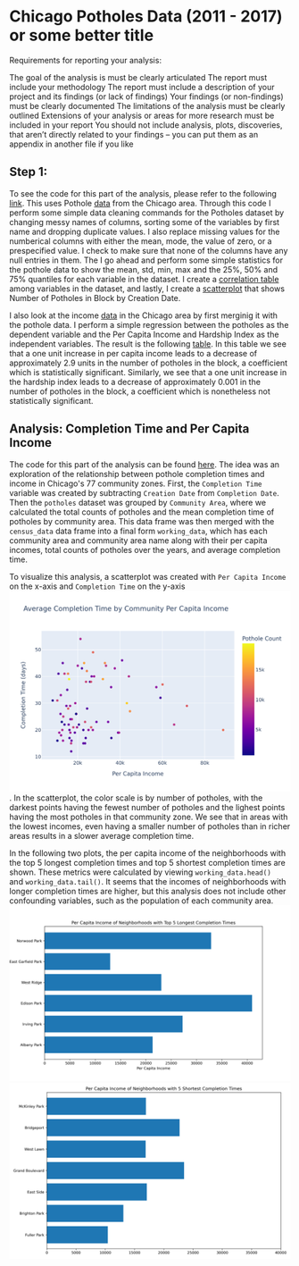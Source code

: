 # Chicago Potholes Data (2011 - 2017) or some better title
Requirements for reporting your analysis:

The goal of the analysis is must be clearly articulated
The report must include your methodology
The report must include a description of your project and its findings (or lack of findings)
Your findings (or non-findings) must be clearly documented
The limitations of the analysis must be clearly outlined
Extensions of your analysis or areas for more research must be included in your report
You should not include analysis, plots, discoveries, that aren’t directly related to your findings – you can put them as an appendix in another file if you like

## Step 1: 
To see the code for this part of the analysis, please refer to the following [link](Data_Cleaning/pothole_data/Pothole_data.ipynb). This uses Pothole [data](data/potholes_1.csv) from the Chicago area.
Through this code I perform some simple data cleaning commands for the Potholes dataset by changing messy names of columns, sorting some of the variables by first name and dropping duplicate values. I also replace missing values for the numberical columns with either the mean, mode, the value of zero, or a prespecified value. I check to make sure that none of the columns have any null entries in them. The I go ahead and perform some simple statistics for the pothole data to show the mean, std, min, max and the 25%, 50% and 75% quantiles for each variable in the dataset. I create a [correlation table](artifacts/PotholeData_statistics.png) among variables in the dataset, and lastly, I create a [scatterplot](artifacts/Scatter_plot.png) that shows Number of Potholes in Block by Creation Date. 

I also look at the income [data](data/chicago_census_data.csv) in the Chicago area by first merginig it with the pothole data. I perform a simple regression between the potholes as the dependent variable and the Per Capita Income and Hardship Index as the independent variables. The result is the following [table](artifacts/pothole_income_regression.png). In this table we see that a one unit increase in per capita income leads to a decrease of approximately 2.9 units in the number of potholes in the block, a coefficient which is statistically significant. Similarly, we see that a one unit increase in the hardship index leads to a decrease of approximately 0.001 in the number of potholes in the block, a coefficient which is nonetheless not statistically significant.


## Analysis: Completion Time and Per Capita Income
The code for this part of the analysis can be found [here](code/census-pot.ipynb).
The idea was an exploration of the relationship between pothole completion times and income in Chicago's 77 community zones. First, the `Completion Time` variable was created by subtracting `Creation Date` from `Completion Date`. Then the `potholes` dataset was grouped by `Community Area`, where we calculated the total counts of potholes and the mean completion time of potholes by community area. This data frame was then merged with the `census_data` data frame into a final form `working_data`, which has each community area and community area name along with their per capita incomes, total counts of potholes over the years, and average completion time.

To visualize this analysis, a scatterplot was created with `Per Capita Income` on the x-axis and `Completion Time` on the y-axis ![Plot 1](artifacts/income_scatter.png).
In the scatterplot, the color scale is by number of potholes, with the darkest points having the fewest number of potholes and the lighest points having the most potholes in that community zone. We see that in areas with the lowest incomes, even having a smaller number of potholes than in richer areas results in a slower average completion time.

In the following two plots, the per capita income of the neighborhoods with the top 5 longest completion times and top 5 shortest completion times are shown. These metrics were calculated by viewing `working_data.head() ` and `working_data.tail()`. It seems that the incomes of neighborhoods with longer completion times are higher, but this analysis does not include other confounding variables, such as the population of each community area. 
![Plot 2](artifacts/top_5.png)
![Plot 3](artifacts/bottom_5.png)


